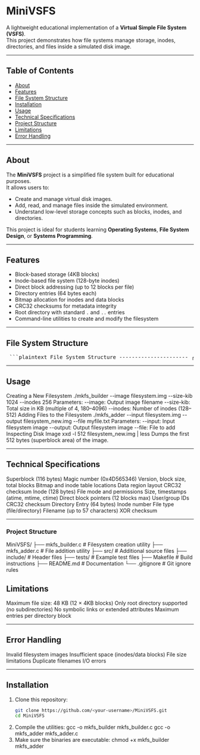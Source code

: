# MiniVSFS

A lightweight educational implementation of a **Virtual Simple File System (VSFS)**.  
This project demonstrates how file systems manage storage, inodes, directories, and files inside a simulated disk image.

---

## Table of Contents
- [About](#about)
- [Features](#features)
- [File System Structure](#file-system-structure)
- [Installation](#installation)
- [Usage](#usage)
- [Technical Specifications](#technical-specifications)
- [Project Structure](#project-structure)
- [Limitations](#limitations)
- [Error Handling](#error-handling)
---

## About
The **MiniVSFS** project is a simplified file system built for educational purposes.  
It allows users to:
- Create and manage virtual disk images.
- Add, read, and manage files inside the simulated environment.
- Understand low-level storage concepts such as blocks, inodes, and directories.

This project is ideal for students learning **Operating Systems**, **File System Design**, or **Systems Programming**.

---

## Features
- Block-based storage (4KB blocks)
- Inode-based file system (128-byte inodes)
- Direct block addressing (up to 12 blocks per file)
- Directory entries (64 bytes each)
- Bitmap allocation for inodes and data blocks
- CRC32 checksums for metadata integrity
- Root directory with standard `.` and `..` entries
- Command-line utilities to create and modify the filesystem

---

## File System Structure

<pre> ```plaintext File System Structure ---------------------- ┌─────────────────┐ │ Superblock │ Block 0 ├─────────────────┤ │ Inode Bitmap │ Block 1 ├─────────────────┤ │ Data Bitmap │ Block 2 ├─────────────────┤ │ Inode Table │ Blocks 3 to 3+N ├─────────────────┤ │ Data Region │ Remaining blocks └─────────────────┘ ``` </pre>

---

## Usage

Creating a New Filesystem
./mkfs_builder --image filesystem.img --size-kib 1024 --inodes 256
Parameters:
--image: Output image filename
--size-kib: Total size in KB (multiple of 4, 180–4096)
--inodes: Number of inodes (128–512)
Adding Files to the Filesystem
./mkfs_adder --input filesystem.img --output filesystem_new.img --file myfile.txt
Parameters:
--input: Input filesystem image
--output: Output filesystem image
--file: File to add
Inspecting Disk Image
xxd -l 512 filesystem_new.img | less
Dumps the first 512 bytes (superblock area) of the image.

---

## Technical Specifications

Superblock (116 bytes)
Magic number (0x4D565346)
Version, block size, total blocks
Bitmap and inode table locations
Data region layout
CRC32 checksum
Inode (128 bytes)
File mode and permissions
Size, timestamps (atime, mtime, ctime)
Direct block pointers (12 blocks max)
User/group IDs
CRC32 checksum
Directory Entry (64 bytes)
Inode number
File type (file/directory)
Filename (up to 57 characters)
XOR checksum

---

### Project Structure

MiniVSFS/
├── mkfs_builder.c    # Filesystem creation utility
├── mkfs_adder.c      # File addition utility
├── src/              # Additional source files
├── include/          # Header files
├── tests/            # Example test files
├── Makefile          # Build instructions
├── README.md         # Documentation
└── .gitignore        # Git ignore rules

## Limitations

Maximum file size: 48 KB (12 × 4KB blocks)
Only root directory supported (no subdirectories)
No symbolic links or extended attributes
Maximum entries per directory block

---

## Error Handling

Invalid filesystem images
Insufficient space (inodes/data blocks)
File size limitations
Duplicate filenames
I/O errors

---

## Installation
1. Clone this repository:
   ```bash
   git clone https://github.com/<your-username>/MiniVSFS.git
   cd MiniVSFS
2. Compile the utilities:
   gcc -o mkfs_builder mkfs_builder.c
   gcc -o mkfs_adder mkfs_adder.c
3. Make sure the binaries are executable:
   chmod +x mkfs_builder mkfs_adder

   






